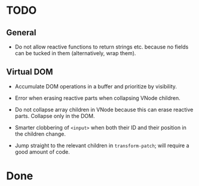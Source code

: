 
TODO
====

General
-------

* Do not allow reactive functions to return strings etc. because no
  fields can be tucked in them (alternatively, wrap them).


Virtual DOM
-----------

* Accumulate DOM operations in a buffer and prioritize by visibility.

* Error when erasing reactive parts when collapsing VNode children.

* Do not collapse array children in VNode because this can erase
  reactive parts. Collapse only in the DOM.

* Smarter clobbering of `<input>` when both their ID and their
  position in the children change.

* Jump straight to the relevant children in `transform-patch`;
  will require a good amount of code.


Done
====

